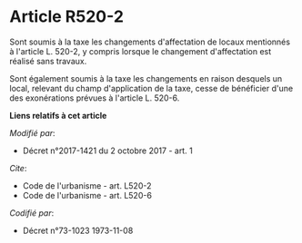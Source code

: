 # Article R520-2

Sont soumis à la taxe les changements d'affectation de locaux mentionnés à l'article L. 520-2, y compris lorsque le
changement d'affectation est réalisé sans travaux.

Sont également soumis à la taxe les changements en raison desquels un local, relevant du champ d'application de la taxe,
cesse de bénéficier d'une des exonérations prévues à l'article L. 520-6.

**Liens relatifs à cet article**

_Modifié par_:

  - Décret n°2017-1421 du 2 octobre 2017 - art. 1

_Cite_:

  - Code de l'urbanisme - art. L520-2
  - Code de l'urbanisme - art. L520-6

_Codifié par_:

  - Décret n°73-1023 1973-11-08
